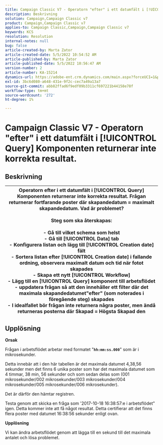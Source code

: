 ```yaml
---
title: Campaign Classic V7 - Operatorn "efter" i ett datumfält i [!UICONTROL Query] Komponenten returnerar inte korrekta resultat.
description: Beskrivning
solution: Campaign,Campaign Classic v7
product: Campaign,Campaign Classic v7
applies-to: Campaign Classic,Campaign,Campaign Classic v7
keywords: KCS
resolution: Resolution
internal-notes: null
bug: false
article-created-by: Marta Zator
article-created-date: 5/5/2022 10:54:52 AM
article-published-by: Marta Zator
article-published-date: 5/5/2022 10:56:47 AM
version-number: 2
article-number: KA-15214
dynamics-url: https://adobe-ent.crm.dynamics.com/main.aspx?forceUCI=1&pagetype=entityrecord&etn=knowledgearticle&id=2279a3c8-61cc-ec11-a7b5-6045bd00dbbc
exl-id: 3bc6d080-a648-431e-9f2c-cec7a49a13a7
source-git-commit: abb82ffad6f9edf09b3311cf697221b44158e78f
workflow-type: tm+mt
source-wordcount: '272'
ht-degree: 1%

---
```


# Campaign Classic V7 - Operatorn &quot;efter&quot; i ett datumfält i [!UICONTROL Query] Komponenten returnerar inte korrekta resultat.

## Beskrivning



| Operatorn efter i ett datumfält i [!UICONTROL Query] Komponenten returnerar inte korrekta resultat. Frågan returnerar fortfarande poster där skapandedatum = maximalt skapandedatum. Vad är problemet?<br><br><b>Steg som ska återskapas:</b><br><br>  - Gå till vilket schema som helst<br>  - Gå till [!UICONTROL Data] tab<br>  - Konfigurera listan och lägg till [!UICONTROL Creation date] fält<br>  - Sortera listan efter [!UICONTROL Creation date] i fallande ordning, observera maximalt datum och tid när fotot skapades<br>  - Skapa ett nytt [!UICONTROL Workflow]<br>  - Lägg till en [!UICONTROL Query] komponent till arbetsflödet<br>  - uppdatera frågan så att den innehåller ett filter där det maximala skapandedatumet&quot;efter&quot; (som noterades i föregående steg) skapades<br>  - I idealfallet bör frågan inte returnera några poster, men ändå returneras posterna där Skapad = Högsta Skapad den |
| --- |



## Upplösning


<b>Orsak</b>

Frågan i arbetsflödet arbetar med formatet &quot;<b>`hh:mm:ss.000`</b>&quot; som är i mikrosekunder.

Detta innebär att i den här tabellen är det maximala datumet 4,38,56 sekunder men det finns 6 unika poster som har det maximala datumet som 4 timmar, 38 min, 56 sekunder och som sedan delas som (001 mikrosekunder/002 mikrosekunder/003 mikrosekunder/004 mikrosekunder/005 mikrosekunder/006 mikrosekunder).

Det är därför den hämtar registren.

Testa genom att skicka en fråga som &#39;2017-10-18 16:38:57:e i arbetsflödet&quot; igen. Detta kommer inte att få något resultat. Detta certifierar att det finns flera poster med datumet 16:38:56 sekunder enligt ovan.

<b>Upplösning</b>

Vi kan ändra arbetsflödet genom att lägga till en sekund till det maximala antalet och lösa problemet.
